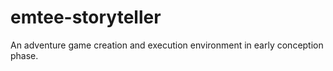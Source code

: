 # emtee-storyteller
An adventure game creation and execution environment in early conception phase.
